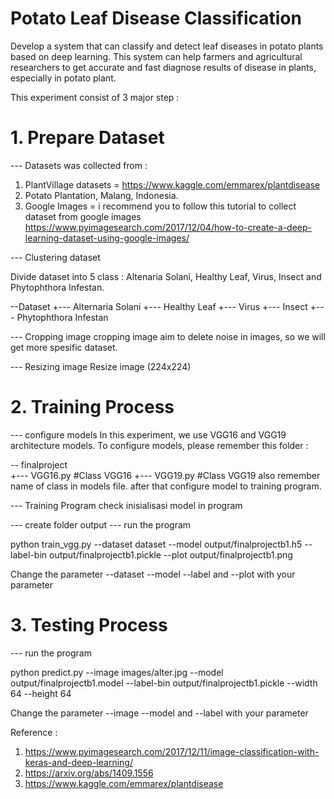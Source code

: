 # Potato Leaf Disease Classification
Develop a system that can classify and detect leaf diseases in potato plants based on deep learning. This system can help farmers and agricultural researchers to get accurate and fast diagnose results of disease in plants, especially in potato plant.

This experiment consist of 3 major step :

# 1. Prepare Dataset

--- Datasets was collected from :

1. PlantVillage datasets = https://www.kaggle.com/emmarex/plantdisease
2. Potato Plantation, Malang, Indonesia.
3. Google Images = i recommend you to follow this tutorial to collect dataset from google images https://www.pyimagesearch.com/2017/12/04/how-to-create-a-deep-learning-dataset-using-google-images/

--- Clustering dataset 

Divide dataset into 5 class : Altenaria Solani, Healthy Leaf, Virus, Insect and Phytophthora Infestan.

\--Dataset 
   +--- Alternaria Solani
   +--- Healthy Leaf 
   +--- Virus
   +--- Insect 
   +--- Phytophthora Infestan
 
 --- Cropping image 
cropping image aim to delete noise in images, so we will get more spesific dataset.
 
 --- Resizing image 
 Resize image (224x224)
 
 # 2. Training Process
 
 --- configure models
 In this experiment, we use VGG16 and VGG19 architecture models. 
 To configure models, please remember this folder :
 
 \-- finalproject  
     +--- VGG16.py  #Class VGG16
     +--- VGG19.py  #Class VGG19
 also remember name of class in models file. after that configure model to training program.
 
--- Training Program
check inisialisasi model in program

--- create folder output
--- run the program

python train_vgg.py --dataset dataset --model output/finalprojectb1.h5 --label-bin output/finalprojectb1.pickle --plot output/finalprojectb1.png 

Change the parameter --dataset --model --label and --plot with your parameter

# 3. Testing Process

--- run the program

python predict.py --image images/alter.jpg --model output/finalprojectb1.model --label-bin output/finalprojectb1.pickle --width 64 --height 64

Change the parameter --image --model and --label with your parameter

Reference : 
1. https://www.pyimagesearch.com/2017/12/11/image-classification-with-keras-and-deep-learning/
2. https://arxiv.org/abs/1409.1556
3. https://www.kaggle.com/emmarex/plantdisease
  



